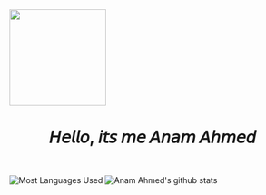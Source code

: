<img src="https://media.giphy.com/media/3ohhwMDyS6rv3sB8yI/giphy.gif" width="170px"> 
<h1 align="center"> 𝘏𝘦𝘭𝘭𝘰, 𝘪𝘵𝘴 𝘮𝘦 𝘈𝘯𝘢𝘮 𝘈𝘩𝘮𝘦𝘥 </h1>
<br>


![Most Languages Used](https://github-readme-stats.vercel.app/api/top-langs/?username=ianamahmed&theme=chartreuse-dark&layout=compact)
![Anam Ahmed's github stats](https://github-readme-stats.vercel.app/api?username=ianamahmed&&show_icons=true&theme=chartreuse-dark)

<!--
**ianamahmed/ianamahmed** is a ✨ _special_ ✨ repository because its `README.md` (this file) appears on your GitHub profile.

Here are some ideas to get you started:

- 🔭 I’m currently working on ...
- 🌱 I’m currently learning ...
- 👯 I’m looking to collaborate on ...
- 🤔 I’m looking for help with ...
- 💬 Ask me about ...
- 📫 How to reach me: ...
- 😄 Pronouns: ...
- ⚡ Fun fact: ...
-->
